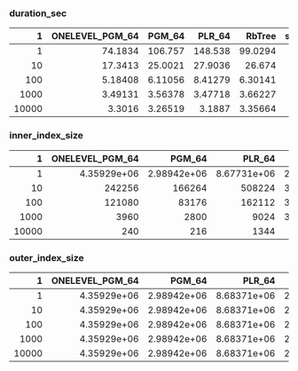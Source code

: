 ### duration_sec

|     1 |   ONELEVEL_PGM_64 |    PGM_64 |    PLR_64 |   RbTree |   standard_merge |
|------:|------------------:|----------:|----------:|---------:|-----------------:|
|     1 |          74.1834  | 106.757   | 148.538   | 99.0294  |         15.7695  |
|    10 |          17.3413  |  25.0021  |  27.9036  | 26.674   |          8.36412 |
|   100 |           5.18408 |   6.11056 |   8.41279 |  6.30141 |          7.83693 |
|  1000 |           3.49131 |   3.56378 |   3.47718 |  3.66227 |          7.2286  |
| 10000 |           3.3016  |   3.26519 |   3.1887  |  3.35664 |          6.73433 |

### inner_index_size

|     1 |   ONELEVEL_PGM_64 |           PGM_64 |           PLR_64 |           RbTree |   standard_merge |
|------:|------------------:|-----------------:|-----------------:|-----------------:|-----------------:|
|     1 |       4.35929e+06 |      2.98942e+06 |      8.67731e+06 |      2.83357e+09 |              nan |
|    10 |  242256           | 166264           | 508224           |      3.85684e+08 |              nan |
|   100 |  121080           |  83176           | 162112           |      3.98513e+07 |              nan |
|  1000 |    3960           |   2800           |   9024           |      3.99848e+06 |              nan |
| 10000 |     240           |    216           |   1344           | 399960           |              nan |

### outer_index_size

|     1 |   ONELEVEL_PGM_64 |      PGM_64 |      PLR_64 |      RbTree |   standard_merge |
|------:|------------------:|------------:|------------:|------------:|-----------------:|
|     1 |       4.35929e+06 | 2.98942e+06 | 8.68371e+06 | 2.83358e+09 |              nan |
|    10 |       4.35929e+06 | 2.98942e+06 | 8.68371e+06 | 2.83358e+09 |              nan |
|   100 |       4.35929e+06 | 2.98942e+06 | 8.68371e+06 | 2.83358e+09 |              nan |
|  1000 |       4.35929e+06 | 2.98942e+06 | 8.68371e+06 | 2.83358e+09 |              nan |
| 10000 |       4.35929e+06 | 2.98942e+06 | 8.68371e+06 | 2.83358e+09 |              nan |

